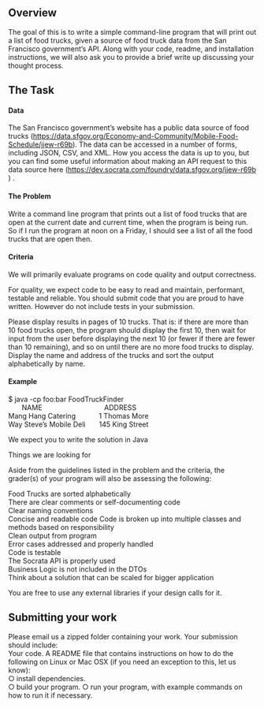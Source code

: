 ## Overview  
 
The goal of this is to write a simple command-line program that will print out a list of food trucks, given a source of food truck data from the San Francisco government’s API. Along with your code, readme, and installation instructions, we will also ask you to provide a brief write up discussing your thought process. 
  
## The Task  
 
#### Data  
 
The San Francisco government’s website has a public data source of food trucks 
(https://data.sfgov.org/Economy-and-Community/Mobile-Food-Schedule/jjew-r69b). The data can be accessed in a number of forms, including JSON, CSV, and XML. How you access the data is up to you, but you can find some useful information about making an API request to this data source here (https://dev.socrata.com/foundry/data.sfgov.org/jjew-r69b 	) .  
 
#### The Problem  
 
Write a command line program that prints out a list of food trucks that are open at the current date and current time, when the program is being run. So if I run the program at noon on a Friday, I should see a list of all the food trucks that are open then.  
 
#### Criteria  
 
We will primarily evaluate programs on code quality and output correctness.  
 
For quality, we expect code to be easy to read and maintain, performant, testable and reliable. You should submit code that you are proud to have written. However do not include tests in your submission.  
 
Please display results in pages of 10 trucks. That is: if there are more than 10 food trucks open, the program should display the first 10, then wait for input from the user before displaying the next 10 (or fewer if there are fewer than 10 remaining), and so on until there are no more food trucks to display. Display the name and address of the trucks and sort the output alphabetically by name.  

#### Example  
 
$ java -cp foo:bar FoodTruckFinder  
&nbsp;&nbsp;&nbsp; &nbsp;&nbsp;&nbsp;NAME       &nbsp;&nbsp;&nbsp;&nbsp;&nbsp;&nbsp;&nbsp;&nbsp;&nbsp;&nbsp;&nbsp;&nbsp;&nbsp;&nbsp;&nbsp;&nbsp;&nbsp;&nbsp;&nbsp;&nbsp;&nbsp;&nbsp;&nbsp;&nbsp;&nbsp;&nbsp;&nbsp;&nbsp;&nbsp;&nbsp;    ADDRESS   
Mang Hang Catering  &nbsp;&nbsp;&nbsp;&nbsp;&nbsp;&nbsp;&nbsp;&nbsp;&nbsp;&nbsp;    1 Thomas More  
Way Steve’s Mobile Deli &nbsp;&nbsp;&nbsp;&nbsp;&nbsp; 145 King Street  
 
We expect you to write the solution in Java
 
Things we are looking for  
 
Aside from the guidelines listed in the problem and the criteria, the grader(s) of your program will also be assessing the following: 
 
Food Trucks are sorted alphabetically  
There are clear comments or self-documenting code  
Clear naming conventions  
Concise and readable code
Code is broken up into multiple classes and methods based on responsibility  
Clean output from program  
Error cases addressed and properly handled  
Code is testable  
The Socrata API is properly used  
Business Logic is not included in the DTOs  
Think about a solution that can be scaled for bigger application

You are free to use any external libraries if your design calls for it.
 
## Submitting your work  
 
Please email us a zipped folder containing your work. Your submission should include:  
Your code. 
A README file that contains instructions on how to do the following on Linux or Mac  OSX (if you need an exception to this, let us know):  
○ install dependencies.  
○ build your program. 
○ run your program, with example commands on how to run it if necessary.  